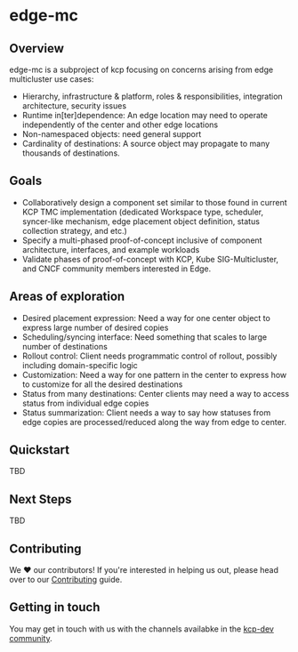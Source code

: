 # edge-mc

## Overview
edge-mc is a subproject of kcp focusing on concerns arising from edge multicluster use cases:

- Hierarchy, infrastructure & platform, roles & responsibilities, integration architecture, security issues
- Runtime in[ter]dependence: An edge location may need to operate independently of the center and other edge locations​
- Non-namespaced objects: need general support
- Cardinality of destinations: A source object may propagate to many thousands of destinations. ​ 

## Goals

- Collaboratively design a component set similar to those found in current KCP TMC implementation (dedicated Workspace type, scheduler, syncer-like mechanism, edge placement object definition, status collection strategy, and etc.)
- Specify a multi-phased proof-of-concept inclusive of component architecture, interfaces, and example workloads
- Validate phases of proof-of-concept with KCP, Kube SIG-Multicluster, and CNCF community members interested in Edge.

## Areas of exploration

- Desired placement expression​: Need a way for one center object to express large number of desired copies​
- Scheduling/syncing interface​: Need something that scales to large number of destinations​
- Rollout control​: Client needs programmatic control of rollout, possibly including domain-specific logic​
- Customization: Need a way for one pattern in the center to express how to customize for all the desired destinations​
- Status from many destinations​: Center clients may need a way to access status from individual edge copies
- Status summarization​: Client needs a way to say how statuses from edge copies are processed/reduced along the way from edge to center​.

## Quickstart

TBD

## Next Steps

TBD

## Contributing

We ❤️ our contributors! If you're interested in helping us out, please head over to our [Contributing](CONTRIBUTING.md) guide.

## Getting in touch

You may get in touch with us with the channels availabke in the [kcp-dev community](https://github.com/kcp-dev/kcp#getting-in-touch).  
